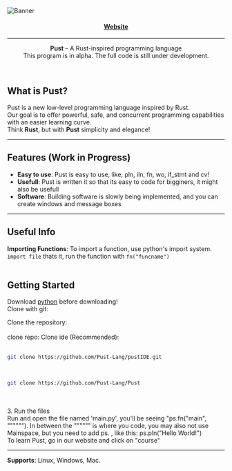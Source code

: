 <p align="center">
  
![Banner](https://github.com/user-attachments/assets/2ef510d5-33f5-4969-bf53-5b2c19f243bf)


</p>
<h4 align="center">
  
  [Website](https://pust-lang.github.io/web/)
  
</h4>
<hr>
<p align="center">
  <b>Pust</b> – A Rust-inspired programming language <br> 
  This program is in alpha. The full code is still under development.
</p>


<br>

## What is Pust?

Pust is a new low-level programming language inspired by Rust.  
Our goal is to offer powerful, safe, and concurrent programming capabilities with an easier learning curve.  
Think **Rust**, but with **Pust** simplicity and elegance!

---

## Features (Work in Progress)

- **Easy to use**: Pust is easy to use, like, pln, iln, fn, wo, if_stmt and cv!
- **Usefull**: Pust is written it so that its easy to code for bigginers, it might also be usefull
- **Software**: Building software is slowly being implemented, and you can create windows and message boxes

---

## Useful Info
**Importing Functions**: To import a function, use python's import system. ```import file``` thats it, run the function with ```fn("funcname")``` <br> <br>

## Getting Started
Download [python](https://python.org) before downloading! <br>
Clone with git: <br>

Clone the repository: <br> <br>
  clone repo:
  Clone ide (Recommended):
   <br> <br>
   
   ```bash
   git clone https://github.com/Pust-Lang/pustIDE.git
   ```

  <br>
  
   ```bash
   git clone https://github.com/Pust-Lang/Pust
   ```
   
   
   <br><br>
3. Run the files <br>
   Run and open the file named 'main.py', you'll be seeing "ps.fn("main", """"""). In between the """""" is where you code, you may also not use Mainspace, but you need to add ps. , like this: ps.pln("Hello World!") <br>
   To learn Pust, go in our website and click on "course" <br>
<hr>

**Supports**: Linux, Windows, Mac.
